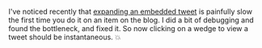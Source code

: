 I've noticed recently that <a href="https://www.youtube.com/watch?v=fpjtCv4vMGA&feature=youtu.be">expanding an embedded tweet</a> is painfully slow the first time you do it on an item on the blog. I did a bit of debugging and found the bottleneck, and fixed it. So now clicking on a wedge to view a tweet should be instantaneous. :boom:
